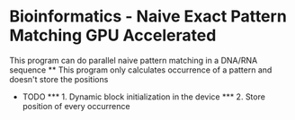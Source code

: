 # Bioinformatics - Naive Exact Pattern Matching GPU Accelerated
This program can do parallel naive pattern matching in a DNA/RNA sequence
** This program only calculates occurrence of a pattern and doesn't store the positions
* TODO
*** 1. Dynamic block initialization in the device
*** 2. Store position of every occurrence  
   

